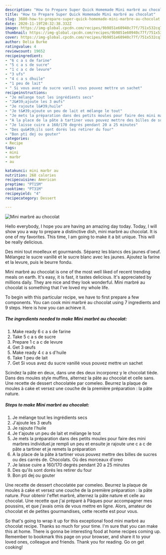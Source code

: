```yaml
---
description: "How to Prepare Super Quick Homemade Mini marbré au chocolat"
title: "How to Prepare Super Quick Homemade Mini marbré au chocolat"
slug: 3680-how-to-prepare-super-quick-homemade-mini-marbre-au-chocolat
date: 2020-11-19T20:32:38.332Z
image: https://img-global.cpcdn.com/recipes/9b9851e60940c77f/751x532cq70/mini-marbre-au-chocolat-photo-principale-de-la-recette.jpg
thumbnail: https://img-global.cpcdn.com/recipes/9b9851e60940c77f/751x532cq70/mini-marbre-au-chocolat-photo-principale-de-la-recette.jpg
cover: https://img-global.cpcdn.com/recipes/9b9851e60940c77f/751x532cq70/mini-marbre-au-chocolat-photo-principale-de-la-recette.jpg
author: Delia Burke
ratingvalue: 4
reviewcount: 19652
recipeingredient:
- "6 c a s de farine"
- "5 c a s de sucre"
- "1 c a c de levure"
- "3 ufs"
- "4 c a s dhuile"
- "1 peu de lait"
- " Si vous avez du sucre vanill vous pouvez mettre un sachet"
recipeinstructions:
- "Je mélange tout les ingrédients secs"
- "J&#39;ajoute les 3 œufs"
- "Je rajoute l&#39;huile"
- "Je t&#39;ajoute un peu de lait et mélange le tout"
- "Je mets la préparation dans des petits moules pour faire des mini marbres individuel.je rempli un peu et ensuite je rajoute une c a c de pâte a tartiner et je remets la préparation"
- "A la place de la pâte à tartiner vous pouvez mettre des billes de sucres ou des carrés de. Chocolats. Où des morceaux d&#39;oreo"
- "Je laisse cuire a 160/170 degrés pendant 20 a 25 minutes"
- "Des qu&#39;ils sont dorés les retirer du four"
- "Bon pti dej ou gouter"
categories:
- Recipe
tags:
- mini
- marbr
- au

katakunci: mini marbr au 
nutrition: 268 calories
recipecuisine: American
preptime: "PT15M"
cooktime: "PT31M"
recipeyield: "4"
recipecategory: Dessert

---
```



![Mini marbré au chocolat](https://img-global.cpcdn.com/recipes/9b9851e60940c77f/751x532cq70/mini-marbre-au-chocolat-photo-principale-de-la-recette.jpg)

Hello everybody, I hope you are having an amazing day today. Today, I will show you a way to prepare a distinctive dish, mini marbré au chocolat. It is one of my favorites. This time, I am going to make it a bit unique. This will be really delicious.

Des mini tout moelleux et gourmands. Séparez les blancs des jaunes d&#39;oeuf. Mélangez le sucre vanillé et le sucre blanc avec les jaunes. Ajoutez la farine et la levure, puis le beurre fondu.

Mini marbré au chocolat is one of the most well liked of recent trending meals on earth. It's easy, it is fast, it tastes delicious. It's appreciated by millions daily. They are nice and they look wonderful. Mini marbré au chocolat is something that I've loved my whole life.


To begin with this particular recipe, we have to first prepare a few components. You can cook mini marbré au chocolat using 7 ingredients and 9 steps. Here is how you can achieve it.

<!--inarticleads1-->

##### The ingredients needed to make Mini marbré au chocolat:

1. Make ready 6 c a s de farine
1. Take 5 c a s de sucre
1. Prepare 1 c a c de levure
1. Get 3 œufs
1. Make ready 4 c a s d&#39;huile
1. Take 1 peu de lait
1. Get  Si vous avez du sucre vanillé vous pouvez mettre un sachet


Scindez la pâte en deux, dans une des deux incorporez y le chocolat tiède. Dans des moules style muffins, alternez la pâte au chocolat et celle sans. Une recette de dessert chocolatée par comeleo. Beurrez la plaque de moules à cake et versez une couche de la première préparation : la pâte nature. 

<!--inarticleads2-->

##### Steps to make Mini marbré au chocolat:

1. Je mélange tout les ingrédients secs
1. J&#39;ajoute les 3 œufs
1. Je rajoute l&#39;huile
1. Je t&#39;ajoute un peu de lait et mélange le tout
1. Je mets la préparation dans des petits moules pour faire des mini marbres individuel.je rempli un peu et ensuite je rajoute une c a c de pâte a tartiner et je remets la préparation
1. A la place de la pâte à tartiner vous pouvez mettre des billes de sucres ou des carrés de. Chocolats. Où des morceaux d&#39;oreo
1. Je laisse cuire a 160/170 degrés pendant 20 a 25 minutes
1. Des qu&#39;ils sont dorés les retirer du four
1. Bon pti dej ou gouter


Une recette de dessert chocolatée par comeleo. Beurrez la plaque de moules à cake et versez une couche de la première préparation : la pâte nature. Pour obtenir l&#39;effet marbré, alternez la pâte nature et celle au chocolat. Une recette que j&#39;ai préparé à Pâques pour accompagner mes poussins, et que j&#39;avais omis de vous mettre en ligne. Alors, amateur de chocolat et de petites gourmandises, cette recette est pour vous. 

So that's going to wrap it up for this exceptional food mini marbré au chocolat recipe. Thanks so much for your time. I'm sure that you can make this at home. There is gonna be interesting food at home recipes coming up. Remember to bookmark this page on your browser, and share it to your loved ones, colleague and friends. Thank you for reading. Go on get cooking!
